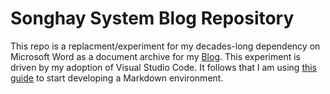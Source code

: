 # Songhay System Blog Repository

This repo is a replacment/experiment for my decades-long dependency on Microsoft Word as a document archive for my [Blog](http://songhayblog.azurewebsites.net/). This experiment is driven by my adoption of Visual Studio Code. It follows that I am using [this guide](https://code.visualstudio.com/Docs/languages/markdown) to start developing a Markdown environment.